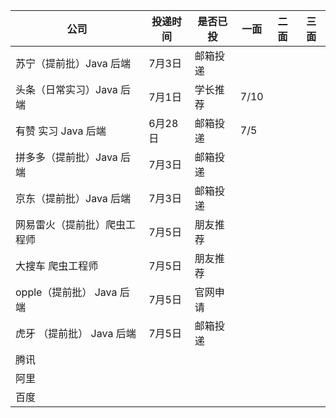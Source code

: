 | 公司                         | 投递时间 | 是否已投 | 一面 | 二面 | 三面 |
| ---------------------------- | -------- | -------- | ---- | ---- | ---- |
| 苏宁（提前批）Java 后端      | 7月3日   | 邮箱投递 |      |      |      |
| 头条（日常实习）Java 后端    | 7月1日   | 学长推荐 | 7/10 |      |      |
| 有赞  实习 Java 后端         | 6月28日  | 邮箱投递 | 7/5  |      |      |
| 拼多多（提前批）Java 后端    | 7月3日   | 邮箱投递 |      |      |      |
| 京东（提前批）Java 后端      | 7月3日   | 邮箱投递 |      |      |      |
| 网易雷火（提前批）爬虫工程师 | 7月5日   | 朋友推荐 |      |      |      |
| 大搜车 爬虫工程师            | 7月5日   | 朋友推荐 |      |      |      |
| opple（提前批） Java 后端    | 7月5日   | 官网申请 |      |      |      |
| 虎牙 （提前批） Java 后端    | 7月5日   | 邮箱投递 |      |      |      |
| 腾讯                         |          |          |      |      |      |
| 阿里                         |          |          |      |      |      |
| 百度                         |          |          |      |      |      |



